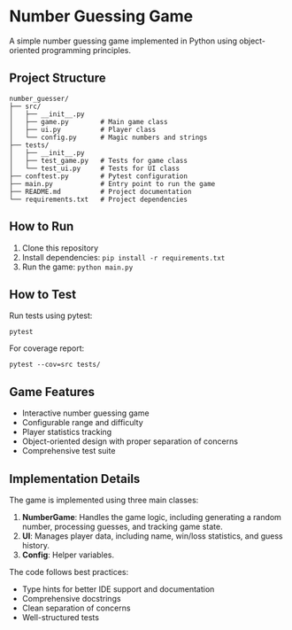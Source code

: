 # Number Guessing Game

A simple number guessing game implemented in Python using object-oriented programming principles.

## Project Structure

```
number_guesser/
├── src/
│   ├── __init__.py
│   ├── game.py        # Main game class
│   ├── ui.py          # Player class
│   └── config.py      # Magic numbers and strings
├── tests/
│   ├── __init__.py
│   ├── test_game.py   # Tests for game class
│   └── test_ui.py     # Tests for UI class
├── conftest.py        # Pytest configuration
├── main.py            # Entry point to run the game
├── README.md          # Project documentation
└── requirements.txt   # Project dependencies
```

## How to Run

1. Clone this repository
2. Install dependencies: `pip install -r requirements.txt`
3. Run the game: `python main.py`

## How to Test

Run tests using pytest:

```
pytest
```

For coverage report:

```
pytest --cov=src tests/
```

## Game Features

- Interactive number guessing game
- Configurable range and difficulty
- Player statistics tracking
- Object-oriented design with proper separation of concerns
- Comprehensive test suite

## Implementation Details

The game is implemented using three main classes:

1. **NumberGame**: Handles the game logic, including generating a random number, processing guesses, and tracking game state.
2. **UI**: Manages player data, including name, win/loss statistics, and guess history.
3. **Config**: Helper variables. 

The code follows best practices:
- Type hints for better IDE support and documentation
- Comprehensive docstrings
- Clean separation of concerns
- Well-structured tests
